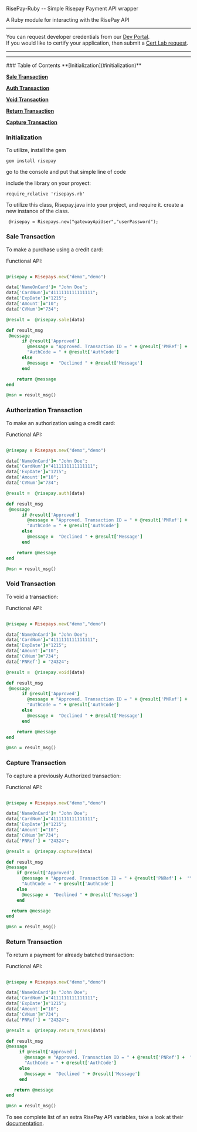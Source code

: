 RisePay-Ruby -- Simple Risepay Payment API wrapper

A Ruby module for interacting with the RisePay API

<hr>

You can request developer credentials from our <a href='http://sales.risepay.com/rise-dev-access.html'>Dev Portal</a>.</br> If you would like to certify your application, then submit a <a href='http://sales.risepay.com/rise-cert-lab-access.html'>Cert Lab request</a>.
<hr>

<hr>
### Table of Contents
**[Initialization](#initialization)**

**[Sale Transaction](#sale-transaction)**

**[Auth Transaction](#authorization-transaction)**

**[Void Transaction](#void-transaction)**

**[Return Transaction](#return-transaction)**

**[Capture Transaction](#capture-transaction)**

### Initialization

To utilize, install the gem

    gem install risepay
  
go to the console and put that simple line of code 

include the library on your proyect:

    require_relative 'risepays.rb'

To utilize this class, Risepay.java into your project, and require it. create a new instance of the class.

     @risepay = Risepays.new("gatewayApiUser","userPassword");

  
### Sale Transaction
To make a purchase using a credit card:

Functional API:

```ruby

@risepay = Risepays.new("demo","demo")

data['NameOnCard']= "John Doe";
data['CardNum']="4111111111111111";
data['ExpDate']="1215";
data['Amount']="10";
data['CVNum']="734";

@result =  @risepay.sale(data)

def result_msg
 @message
	  if @result['Approved']
	    @message = "Approved. Transaction ID = " + @result['PNRef'] +  "\n"  + 
	    "AuthCode = " + @result['AuthCode']
	  else
	    @message =  "Declined " + @result['Message']
	  end	

	return @message
end

@msn = result_msg()
```

### Authorization Transaction
To make an authorization using a credit card:

Functional API:
  
```ruby

@risepay = Risepays.new("demo","demo")

data['NameOnCard']= "John Doe";
data['CardNum']="4111111111111111";
data['ExpDate']="1215";
data['Amount']="10";
data['CVNum']="734";

@result =  @risepay.auth(data)

def result_msg
 @message
	  if @result['Approved']
	    @message = "Approved. Transaction ID = " + @result['PNRef'] +  "\n"  +  
	    "AuthCode = " + @result['AuthCode']
	  else
	    @message =  "Declined " + @result['Message']
	  end	

	return @message
end

@msn = result_msg()
```
  
### Void Transaction

To void a transaction:

Functional API:

```ruby

@risepay = Risepays.new("demo","demo")

data['NameOnCard']= "John Doe";
data['CardNum']="4111111111111111";
data['ExpDate']="1215";
data['Amount']="10";
data['CVNum']="734";
data['PNRef'] = "24324";

@result =  @risepay.void(data)

def result_msg
 @message
	  if @result['Approved']
	    @message = "Approved. Transaction ID = " + @result['PNRef'] +  "\n"  +   
	    "AuthCode = " + @result['AuthCode']
	  else
	    @message =  "Declined " + @result['Message']
	  end	

	return @message
end

@msn = result_msg()
```
  
### Capture Transaction

To capture a previously Authorized transaction:

Functional API:

  ```ruby

@risepay = Risepays.new("demo","demo")

data['NameOnCard']= "John Doe";
data['CardNum']="4111111111111111";
data['ExpDate']="1215";
data['Amount']="10";
data['CVNum']="734";
data['PNRef'] = "24324";

@result =  @risepay.capture(data)

def result_msg
 @message
	  if @result['Approved']
	    @message = "Approved. Transaction ID = " + @result['PNRef'] +  "\n"  +   
	    "AuthCode = " + @result['AuthCode']
	  else
	    @message =  "Declined " + @result['Message']
	  end	

	return @message
end

@msn = result_msg()
```

### Return Transaction

To return a payment for already batched transaction:

Functional API:

 ```ruby

@risepay = Risepays.new("demo","demo")

data['NameOnCard']= "John Doe";
data['CardNum']="4111111111111111";
data['ExpDate']="1215";
data['Amount']="10";
data['CVNum']="734";
data['PNRef'] = "24324";

@result =  @risepay.return_trans(data)

def result_msg
 @message
	  if @result['Approved']
	    @message = "Approved. Transaction ID = " + @result['PNRef'] +  "\n"  +   
	    "AuthCode = " + @result['AuthCode']
	  else
	    @message =  "Declined " + @result['Message']
	  end	

	return @message
end

@msn = result_msg()
```

To see complete list of an extra RisePay API variables, take a look at their <a href='https://gateway1.risepay.com/vt/nethelp/Documents/processcreditcard.htm'>documentation</a>.
